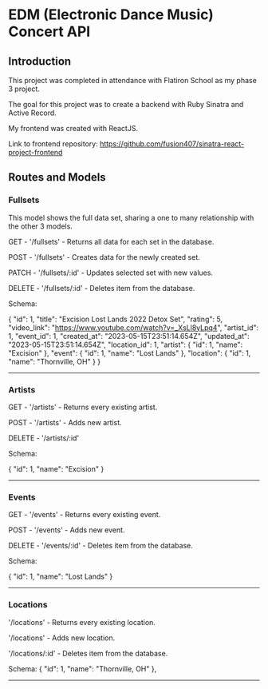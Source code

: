 # EDM (Electronic Dance Music) Concert API

## Introduction

This project was completed in attendance with Flatiron School as my phase 3 project.

The goal for this project was to create a backend with Ruby Sinatra and Active Record.

My frontend was created with ReactJS.

Link to frontend repository: https://github.com/fusion407/sinatra-react-project-frontend


## Routes and Models

### Fullsets

This model shows the full data set, sharing a one to many relationship with the other 3 models.

GET - '/fullsets' - Returns all data for each set in the database.

POST - '/fullsets' - Creates data for the newly created set.

PATCH - '/fullsets/:id' - Updates selected set with new values.

DELETE - '/fullsets/:id' - Deletes item from the database.

Schema:

  {
    "id": 1,
    "title": "Excision Lost Lands 2022 Detox Set",
    "rating": 5,
    "video_link": "https://www.youtube.com/watch?v=_XsLl8yLpq4",
    "artist_id": 1,
    "event_id": 1,
    "created_at": "2023-05-15T23:51:14.654Z",
    "updated_at": "2023-05-15T23:51:14.654Z",
    "location_id": 1,
    "artist": {
      "id": 1,
      "name": "Excision"
    },
    "event": {
      "id": 1,
      "name": "Lost Lands"
    },
    "location": {
      "id": 1,
      "name": "Thornville, OH"
    }
  }

------------------

### Artists

GET - '/artists' - Returns every existing artist.

POST - '/artists' - Adds new artist.

DELETE - '/artists/:id'

Schema:

  {
    "id": 1,
    "name": "Excision"
  }

------------------

### Events

GET - '/events' - Returns every existing event.

POST - '/events' - Adds new event.

DELETE - '/events/:id' - Deletes item from the database.

Schema:

  {
    "id": 1,
    "name": "Lost Lands"
  }

------------------

### Locations

'/locations' - Returns every existing location.

'/locations' - Adds new location.

'/locations/:id' - Deletes item from the database.

Schema:
  {
    "id": 1,
    "name": "Thornville, OH"
  },

------------------
